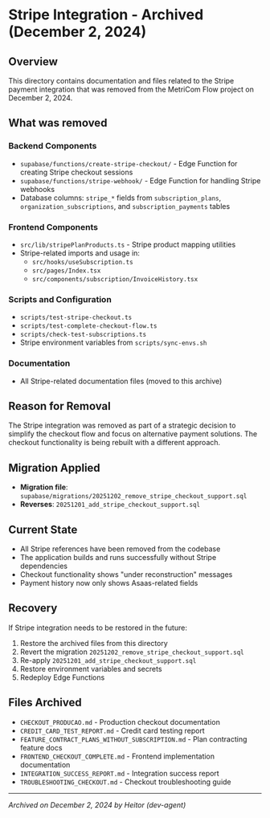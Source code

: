 # Stripe Integration - Archived (December 2, 2024)

## Overview

This directory contains documentation and files related to the Stripe payment integration that was removed from the MetriCom Flow project on December 2, 2024.

## What was removed

### Backend Components
- `supabase/functions/create-stripe-checkout/` - Edge Function for creating Stripe checkout sessions
- `supabase/functions/stripe-webhook/` - Edge Function for handling Stripe webhooks
- Database columns: `stripe_*` fields from `subscription_plans`, `organization_subscriptions`, and `subscription_payments` tables

### Frontend Components
- `src/lib/stripePlanProducts.ts` - Stripe product mapping utilities
- Stripe-related imports and usage in:
  - `src/hooks/useSubscription.ts`
  - `src/pages/Index.tsx`
  - `src/components/subscription/InvoiceHistory.tsx`

### Scripts and Configuration
- `scripts/test-stripe-checkout.ts`
- `scripts/test-complete-checkout-flow.ts`
- `scripts/check-test-subscriptions.ts`
- Stripe environment variables from `scripts/sync-envs.sh`

### Documentation
- All Stripe-related documentation files (moved to this archive)

## Reason for Removal

The Stripe integration was removed as part of a strategic decision to simplify the checkout flow and focus on alternative payment solutions. The checkout functionality is being rebuilt with a different approach.

## Migration Applied

- **Migration file**: `supabase/migrations/20251202_remove_stripe_checkout_support.sql`
- **Reverses**: `20251201_add_stripe_checkout_support.sql`

## Current State

- All Stripe references have been removed from the codebase
- The application builds and runs successfully without Stripe dependencies
- Checkout functionality shows "under reconstruction" messages
- Payment history now only shows Asaas-related fields

## Recovery

If Stripe integration needs to be restored in the future:

1. Restore the archived files from this directory
2. Revert the migration `20251202_remove_stripe_checkout_support.sql`
3. Re-apply `20251201_add_stripe_checkout_support.sql`
4. Restore environment variables and secrets
5. Redeploy Edge Functions

## Files Archived

- `CHECKOUT_PRODUCAO.md` - Production checkout documentation
- `CREDIT_CARD_TEST_REPORT.md` - Credit card testing report
- `FEATURE_CONTRACT_PLANS_WITHOUT_SUBSCRIPTION.md` - Plan contracting feature docs
- `FRONTEND_CHECKOUT_COMPLETE.md` - Frontend implementation documentation
- `INTEGRATION_SUCCESS_REPORT.md` - Integration success report
- `TROUBLESHOOTING_CHECKOUT.md` - Checkout troubleshooting guide

---

*Archived on December 2, 2024 by Heitor (dev-agent)*